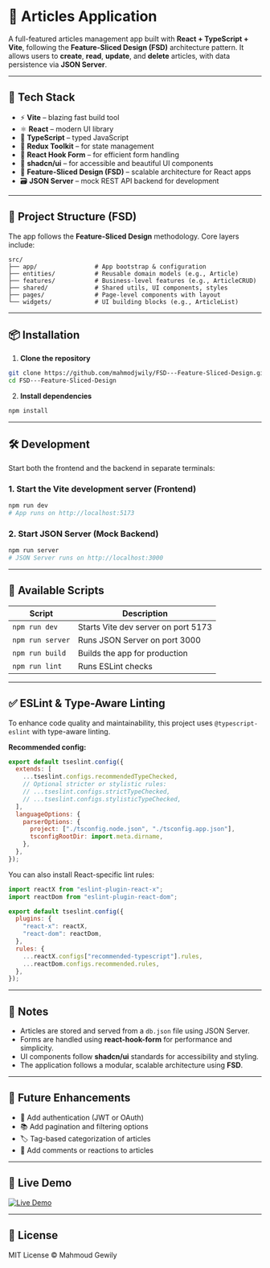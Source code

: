 # 📝 Articles Application

A full-featured articles management app built with **React + TypeScript + Vite**, following the **Feature-Sliced Design (FSD)** architecture pattern. It allows users to **create**, **read**, **update**, and **delete** articles, with data persistence via **JSON Server**.

---

## 🚀 Tech Stack

- ⚡ **Vite** – blazing fast build tool
- ⚛️ **React** – modern UI library
- 🔷 **TypeScript** – typed JavaScript
- 🧠 **Redux Toolkit** – for state management
- 🧾 **React Hook Form** – for efficient form handling
- 💅 **shadcn/ui** – for accessible and beautiful UI components
- 🧱 **Feature-Sliced Design (FSD)** – scalable architecture for React apps
- 🗃 **JSON Server** – mock REST API backend for development

---

## 📂 Project Structure (FSD)

The app follows the **Feature-Sliced Design** methodology. Core layers include:

```
src/
├── app/                # App bootstrap & configuration
├── entities/           # Reusable domain models (e.g., Article)
├── features/           # Business-level features (e.g., ArticleCRUD)
├── shared/             # Shared utils, UI components, styles
├── pages/              # Page-level components with layout
└── widgets/            # UI building blocks (e.g., ArticleList)
```

---

## 📦 Installation

1. **Clone the repository**

```bash
git clone https://github.com/mahmodjwily/FSD---Feature-Sliced-Design.git
cd FSD---Feature-Sliced-Design
```

2. **Install dependencies**

```bash
npm install
```

---

## 🛠 Development

Start both the frontend and the backend in separate terminals:

### 1. Start the Vite development server (Frontend)

```bash
npm run dev
# App runs on http://localhost:5173
```

### 2. Start JSON Server (Mock Backend)

```bash
npm run server
# JSON Server runs on http://localhost:3000
```

---

## 📃 Available Scripts

| Script           | Description                         |
| ---------------- | ----------------------------------- |
| `npm run dev`    | Starts Vite dev server on port 5173 |
| `npm run server` | Runs JSON Server on port 3000       |
| `npm run build`  | Builds the app for production       |
| `npm run lint`   | Runs ESLint checks                  |

---

## ✅ ESLint & Type-Aware Linting

To enhance code quality and maintainability, this project uses `@typescript-eslint` with type-aware linting.

**Recommended config:**

```js
export default tseslint.config({
  extends: [
    ...tseslint.configs.recommendedTypeChecked,
    // Optional stricter or stylistic rules:
    // ...tseslint.configs.strictTypeChecked,
    // ...tseslint.configs.stylisticTypeChecked,
  ],
  languageOptions: {
    parserOptions: {
      project: ["./tsconfig.node.json", "./tsconfig.app.json"],
      tsconfigRootDir: import.meta.dirname,
    },
  },
});
```

You can also install React-specific lint rules:

```js
import reactX from "eslint-plugin-react-x";
import reactDom from "eslint-plugin-react-dom";

export default tseslint.config({
  plugins: {
    "react-x": reactX,
    "react-dom": reactDom,
  },
  rules: {
    ...reactX.configs["recommended-typescript"].rules,
    ...reactDom.configs.recommended.rules,
  },
});
```

---

## 📘 Notes

- Articles are stored and served from a `db.json` file using JSON Server.
- Forms are handled using **react-hook-form** for performance and simplicity.
- UI components follow **shadcn/ui** standards for accessibility and styling.
- The application follows a modular, scalable architecture using **FSD**.

---

## 🧪 Future Enhancements

- 🔐 Add authentication (JWT or OAuth)
- 📚 Add pagination and filtering options
- 🏷 Tag-based categorization of articles
- 💬 Add comments or reactions to articles

---

## 🔗 Live Demo

[![Live Demo](https://img.shields.io/badge/live-demo-blueviolet)](https://fsd-feature-sliced-design.vercel.app/)


---

## 📄 License

MIT License © Mahmoud Gewily

